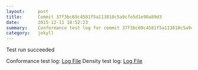 ```yaml
---
layout:     post
title:      Commit 37f3bc69c4581f5a113810c5a9cfe5d1e90a89d3
date:       2015-12-11 18:52:23
summary:    Conformance test log for commit 37f3bc69c4581f5a113810c5a9cfe5d1e90a89d3.
category:   jekyll
---
```


Test run succeeded

Conformance test log: [Log File](http://s3-us-west-2.amazonaws.com/kraken-e2e-logs/conformance/kraken_37f3bc69c4581f5a113810c5a9cfe5d1e90a89d3_conformance.log)
Density test log: [Log File](http://s3-us-west-2.amazonaws.com/kraken-e2e-logs/conformance/kraken_37f3bc69c4581f5a113810c5a9cfe5d1e90a89d3_density.log)
